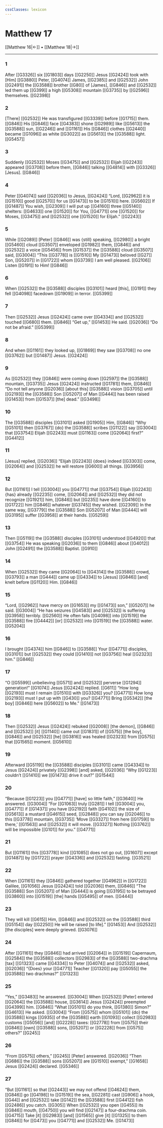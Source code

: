```yaml
---
cssClasses: lexicon
---
```


# Matthew 17

[[Matthew 16|←]] • [[Matthew 18|→]]

---

### 1
After [[G3326]] six [[G1803]] days [[G2250]] Jesus [[G2424]] took with [Him] [[G3880]] Peter, [[G4074]] James, [[G2385]] and [[G2532]] John [[G2491]] the [[G3588]] brother [[G80]] of [James], [[G846]] and [[G2532]] led them up [[G399]] a high [[G5308]] mountain [[G3735]] by [[G2596]] themselves. [[G2398]]

### 2
[There] [[G2532]] He was transfigured [[G3339]] before [[G1715]] them. [[G846]] His [[G846]] face [[G4383]] shone [[G2989]] like [[G5613]] the [[G3588]] sun, [[G2246]] and [[G1161]] His [[G846]] clothes [[G2440]] became [[G1096]] as white [[G3022]] as [[G5613]] the [[G3588]] light. [[G5457]]

### 3
Suddenly [[G2532]] Moses [[G3475]] and [[G2532]] Elijah [[G2243]] appeared [[G3708]] before them, [[G846]] talking [[G4814]] with [[G3326]] [Jesus]. [[G846]]

### 4
Peter [[G4074]] said [[G2036]] to Jesus, [[G2424]] “Lord, [[G2962]] it is [[G1510]] good [[G2570]] for us [[G1473]] to be [[G1510]] here. [[G5602]] If [[G1487]] You wish, [[G2309]] I will put up [[G4160]] three [[G5140]] shelters: [[G4633]] one [[G1520]] for You, [[G4771]] one [[G1520]] for Moses, [[G3475]] and [[G2532]] one [[G1520]] for Elijah.” [[G2243]]

### 5
While [[G2089]] [Peter] [[G846]] was {still} speaking, [[G2980]] a bright [[G5460]] cloud [[G3507]] enveloped [[G1982]] them, [[G846]] and [[G2532]] a voice [[G5456]] from [[G1537]] the [[G3588]] cloud [[G3507]] said, [[G3004]] “This [[G3778]] is [[G1510]] My [[G1473]] beloved [[G27]] Son, [[G5207]] in [[G1722]] whom [[G3739]] I am well pleased. [[G2106]] Listen [[G191]] to Him! [[G846]]

### 6
When [[G2532]] the [[G3588]] disciples [[G3101]] heard [this], [[G191]] they fell [[G4098]] facedown [[G1909]] in terror. [[G5399]]

### 7
Then [[G2532]] Jesus [[G2424]] came over [[G4334]] and [[G2532]] touched [[G680]] them. [[G846]] “Get up,” [[G1453]] He said. [[G2036]] “Do not be afraid.” [[G5399]]

### 8
And when [[G1161]] they looked up, [[G1869]] they saw [[G3708]] no one [[G3762]] but [[G1487]] Jesus. [[G2424]]

### 9
As [[G2532]] they [[G846]] were coming down [[G2597]] the [[G3588]] mountain, [[G3735]] Jesus [[G2424]] instructed [[G1781]] them, [[G846]] “Do not tell anyone [[G2036]] [about this] [[G3588]] vision [[G3705]] until [[G2193]] the [[G3588]] Son [[G5207]] of Man [[G444]] has been raised [[G1453]] from [[G1537]] [the] dead.” [[G3498]]

### 10
The [[G3588]] disciples [[G3101]] asked [[G1905]] Him, [[G846]] “Why [[G5101]] then [[G3767]] {do} the [[G3588]] scribes [[G1122]] say [[G3004]] that [[G3754]] Elijah [[G2243]] must [[G1163]] come [[G2064]] first?” [[G4412]]

### 11
[Jesus] replied, [[G2036]] “Elijah [[G2243]] {does} indeed [[G3303]] come, [[G2064]] and [[G2532]] he will restore [[G600]] all things. [[G3956]]

### 12
But [[G1161]] I tell [[G3004]] you [[G4771]] that [[G3754]] Elijah [[G2243]] {has} already [[G2235]] come, [[G2064]] and [[G2532]] they did not recognize [[G1921]] him, [[G846]] but [[G235]] have done [[G4160]] to [[G1722]] him [[G846]] whatever [[G3745]] they wished. [[G2309]] In the same way, [[G3779]] the [[G3588]] Son [[G5207]] of Man [[G444]] will [[G3195]] suffer [[G3958]] at their hands. [[G5259]]

### 13
Then [[G5119]] the [[G3588]] disciples [[G3101]] understood [[G4920]] that [[G3754]] He was speaking [[G2036]] to them [[G846]] about [[G4012]] John [[G2491]] the [[G3588]] Baptist. [[G910]]

### 14
When [[G2532]] they came [[G2064]] to [[G4314]] the [[G3588]] crowd, [[G3793]] a man [[G444]] came up [[G4334]] to [Jesus] [[G846]] [and] knelt before [[G1120]] Him. [[G846]]

### 15
“Lord, [[G2962]] have mercy on [[G1653]] my [[G1473]] son,” [[G5207]] he said. [[G3004]] “He has seizures [[G4583]] and [[G2532]] is suffering [[G3958]] terribly. [[G2560]] He often falls [[G4098]] into [[G1519]] the [[G3588]] fire [[G4442]] [or] [[G2532]] into [[G1519]] the [[G3588]] water. [[G5204]]

### 16
I brought [[G4374]] him [[G846]] to [[G3588]] Your [[G4771]] disciples, [[G3101]] but [[G2532]] they could [[G1410]] not [[G3756]] heal [[G2323]] him.” [[G846]]

### 17
“O [[G5599]] unbelieving [[G571]] and [[G2532]] perverse [[G1294]] generation!” [[G1074]] Jesus [[G2424]] replied. [[G611]] “How long [[G2193]] must I remain [[G1510]] with [[G3326]] you? [[G4771]] How long [[G2193]] must I put up with [[G430]] you? [[G4771]] Bring [[G5342]] [the boy] [[G846]] here [[G5602]] to Me.” [[G1473]]

### 18
Then [[G2532]] Jesus [[G2424]] rebuked [[G2008]] [the demon], [[G846]] and [[G2532]] [it] [[G1140]] came out [[G1831]] of [[G575]] [the boy], [[G846]] and [[G2532]] [he] [[G3816]] was healed [[G2323]] from [[G575]] that [[G1565]] moment. [[G5610]]

### 19
Afterward [[G5119]] the [[G3588]] disciples [[G3101]] came [[G4334]] to Jesus [[G2424]] privately [[G2398]] [and] asked, [[G2036]] “Why [[G1223]] couldn’t [[G1410]] we [[G1473]] drive it out?” [[G1544]]

### 20
“Because [[G1223]] you [[G4771]] [have] so little faith,” [[G3640]] He answered. [[G3004]] “For [[G1063]] truly [[G281]] I tell [[G3004]] you, [[G4771]] if [[G1437]] you have [[G2192]] faith [[G4102]] the size of [[G5613]] a mustard [[G4615]] seed, [[G2848]] you can say [[G2046]] to this [[G3778]] mountain, [[G3735]] ‘Move [[G3327]] from here [[G1759]] to there,’ [[G1563]] and [[G2532]] it will move. [[G3327]] Nothing [[G3762]] will be impossible [[G101]] for you.” [[G4771]]

### 21
But [[G1161]] this [[G3778]] kind [[G1085]] does not go out, [[G1607]] except [[G1487]] by [[G1722]] prayer [[G4336]] and [[G2532]] fasting. [[G3521]]

### 22
When [[G1161]] they [[G846]] gathered together [[G4962]] in [[G1722]] Galilee, [[G1056]] Jesus [[G2424]] told [[G2036]] them, [[G846]] “The [[G3588]] Son [[G5207]] of Man [[G444]] is going [[G3195]] to be betrayed [[G3860]] into [[G1519]] [the] hands [[G5495]] of men. [[G444]]

### 23
They will kill [[G615]] Him, [[G846]] and [[G2532]] on the [[G3588]] third [[G5154]] day [[G2250]] He will be raised [to life].” [[G1453]] And [[G2532]] [the disciples] were deeply grieved. [[G3076]]

### 24
After [[G1161]] they [[G846]] had arrived [[G2064]] in [[G1519]] Capernaum, [[G2584]] the [[G3588]] collectors [[G2983]] of the [[G3588]] two-drachma [tax] [[G1323]] came [[G4334]] to Peter [[G4074]] and [[G2532]] asked, [[G2036]] “{Does} your [[G4771]] Teacher [[G1320]] pay [[G5055]] the [[G3588]] two drachmas?” [[G1323]]

### 25
“Yes,” [[G3483]] he answered. [[G3004]] When [[G2532]] [Peter] entered [[G2064]] the [[G3588]] house, [[G3614]] Jesus [[G2424]] preempted [[G4399]] him. [[G846]] “What [[G5101]] do you think, [[G1380]] Simon?” [[G4613]] He asked. [[G3004]] “From [[G575]] whom [[G5101]] {do} the [[G3588]] kings [[G935]] of the [[G3588]] earth [[G1093]] collect [[G2983]] customs [[G5056]] [and] [[G2228]] taxes: [[G2778]] from [[G575]] their [[G846]] [own] [[G3588]] sons, [[G5207]] or [[G2228]] from [[G575]] others?” [[G245]]

### 26
“From [[G575]] others,” [[G245]] [Peter] answered. [[G2036]] “Then [[G686]] the [[G3588]] sons [[G5207]] are [[G1510]] exempt,” [[G1658]] Jesus [[G2424]] declared. [[G5346]]

### 27
“But [[G1161]] so that [[G2443]] we may not offend [[G4624]] them, [[G846]] go [[G4198]] to [[G1519]] the sea, [[G2281]] cast [[G906]] a hook, [[G44]] and [[G2532]] take [[G142]] the [[G3588]] first [[G4412]] fish [[G2486]] you catch. [[G305]] When [[G2532]] you open [[G455]] its [[G846]] mouth, [[G4750]] you will find [[G2147]] a four-drachma coin. [[G4715]] Take [it] [[G2983]] [and] [[G1565]] give [it] [[G1325]] to them [[G846]] for [[G473]] you [[G4771]] and [[G2532]] Me. [[G1473]]

